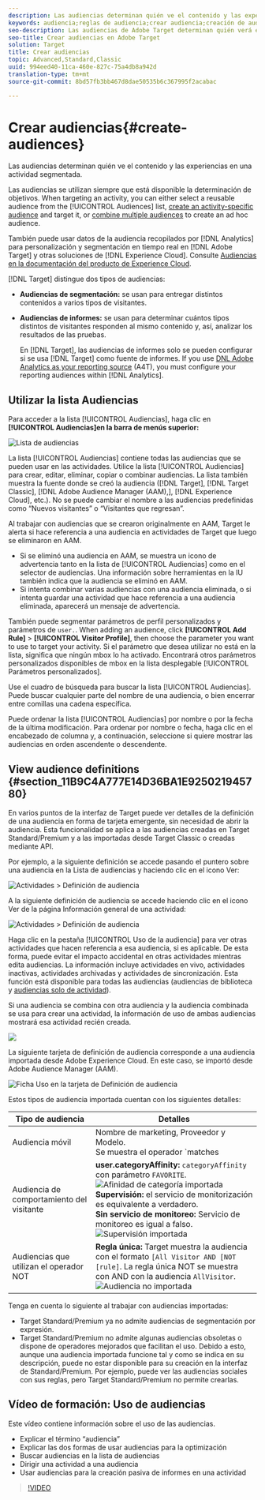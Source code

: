```yaml
---
description: Las audiencias determinan quién ve el contenido y las experiencias en una actividad segmentada.
keywords: audiencia;reglas de audiencia;crear audiencia;creación de audiencia;segmentación de audiencia;informe de audiencia;audiencia de informe;segmento;parámetros de perfil personalizados;definición de audiencia;lista de audiencias
seo-description: Las audiencias de Adobe Target determinan quién verá el contenido y las experiencias en una actividad segmentada.
seo-title: Crear audiencias en Adobe Target
solution: Target
title: Crear audiencias
topic: Advanced,Standard,Classic
uuid: 994eed40-11ca-460e-827c-75a4db8a942d
translation-type: tm+mt
source-git-commit: 8bd57fb3bb467d8dae50535b6c367995f2acabac

---
```



# Crear audiencias{#create-audiences}

Las audiencias determinan quién ve el contenido y las experiencias en una actividad segmentada.

Las audiencias se utilizan siempre que está disponible la determinación de objetivos. When targeting an activity, you can either select a reusable audience from the [!UICONTROL Audiences] list, [create an activity-specific audience](/help/c-target/creating-activity-only-audience.md) and target it, or [combine multiple audiences](/help/c-target/combining-multiple-audiences.md#concept_A7386F1EA4394BD2AB72399C225981E5) to create an ad hoc audience.

También puede usar datos de la audiencia recopilados por [!DNL Analytics] para personalización y segmentación en tiempo real en [!DNL Adobe Target] y otras soluciones de [!DNL Experience Cloud]. Consulte [Audiencias en la documentación del producto de Experience Cloud](https://marketing.adobe.com/resources/help/en_US/mcloud/audience_library.html).

[!DNL Target] distingue dos tipos de audiencias:

* **Audiencias de segmentación:** se usan para entregar distintos contenidos a varios tipos de visitantes.
* **Audiencias de informes:** se usan para determinar cuántos tipos distintos de visitantes responden al mismo contenido y, así, analizar los resultados de las pruebas.

   En [!DNL Target], las audiencias de informes solo se pueden configurar si se usa [!DNL Target] como fuente de informes. If you use [DNL Adobe Analytics as your reporting source](/help/c-integrating-target-with-mac/a4t/a4t.md) (A4T), you must configure your reporting audiences within [!DNL Analytics].

## Utilizar la lista Audiencias

Para acceder a la lista [!UICONTROL Audiencias], haga clic en **[!UICONTROL Audiencias]en la barra de menús superior:**

![Lista de audiencias](assets/audiences_list.png)

La lista [!UICONTROL Audiencias] contiene todas las audiencias que se pueden usar en las actividades. Utilice la lista [!UICONTROL Audiencias] para crear, editar, eliminar, copiar o combinar audiencias. La lista también muestra la fuente donde se creó la audiencia ([!DNL Target], [!DNL Target Classic], [!DNL Adobe Audience Manager (AAM),], [!DNL Experience Cloud], etc.). No se puede cambiar el nombre a las audiencias predefinidas como “Nuevos visitantes” o “Visitantes que regresan”.

Al trabajar con audiencias que se crearon originalmente en AAM, Target le alerta si hace referencia a una audiencia en actividades de Target que luego se eliminaron en AAM.

* Si se eliminó una audiencia en AAM, se muestra un icono de advertencia tanto en la lista de [!UICONTROL Audiencias] como en el selector de audiencias. Una información sobre herramientas en la IU también indica que la audiencia se eliminó en AAM.
* Si intenta combinar varias audiencias con una audiencia eliminada, o si intenta guardar una actividad que hace referencia a una audiencia eliminada, aparecerá un mensaje de advertencia.

También puede segmentar parámetros de perfil personalizados y parámetros de `user.`. When adding an audience, click **[!UICONTROL Add Rule]** &gt; **[!UICONTROL Visitor Profile]**, then choose the parameter you want to use to target your activity. Si el parámetro que desea utilizar no está en la lista, significa que ningún mbox lo ha activado. Encontrará otros parámetros personalizados disponibles de mbox en la lista desplegable [!UICONTROL Parámetros personalizados].

Use el cuadro de búsqueda para buscar la lista [!UICONTROL Audiencias]. Puede buscar cualquier parte del nombre de una audiencia, o bien encerrar entre comillas una cadena específica.

Puede ordenar la lista [!UICONTROL Audiencias] por nombre o por la fecha de la última modificación. Para ordenar por nombre o fecha, haga clic en el encabezado de columna y, a continuación, seleccione si quiere mostrar las audiencias en orden ascendente o descendente.

## View audience definitions {#section_11B9C4A777E14D36BA1E925021945780}

En varios puntos de la interfaz de Target puede ver detalles de la definición de una audiencia en forma de tarjeta emergente, sin necesidad de abrir la audiencia. Esta funcionalidad se aplica a las audiencias creadas en Target Standard/Premium y a las importadas desde Target Classic o creadas mediante API.

Por ejemplo, a la siguiente definición se accede pasando el puntero sobre una audiencia en la Lista de audiencias y haciendo clic en el icono Ver:

![Actividades &gt; Definición de audiencia](assets/audience_definition_list.png)

A la siguiente definición de audiencia se accede haciendo clic en el icono Ver de la página Información general de una actividad:

![Actividades &gt; Definición de audiencia](assets/audience_definition_list.png)

Haga clic en la pestaña [!UICONTROL Uso de la audiencia] para ver otras actividades que hacen referencia a esa audiencia, si es aplicable. De esta forma, puede evitar el impacto accidental en otras actividades mientras edita audiencias. La información incluye actividades en vivo, actividades inactivas, actividades archivadas y actividades de sincronización. Esta función está disponible para todas las audiencias (audiencias de biblioteca y  [audiencias solo de actividad](../../c-target/creating-activity-only-audience.md#concept_A6BADCF530ED4AE1852E677FEBE68483)).

Si una audiencia se combina con otra audiencia y la audiencia combinada se usa para crear una actividad, la información de uso de ambas audiencias mostrará esa actividad recién creada.

![](assets/audience_definition_list_usage.png)

La siguiente tarjeta de definición de audiencia corresponde a una audiencia importada desde Adobe Experience Cloud. En este caso, se importó desde Adobe Audience Manager (AAM).

![Ficha Uso en la tarjeta de Definición de audiencia](assets/audience_definition_mc.png)

Estos tipos de audiencia importada cuentan con los siguientes detalles:

| Tipo de audiencia | Detalles |
|--- |--- |
| Audiencia móvil | Nombre de marketing, Proveedor y Modelo.<br>Se muestra el operador `matches | does not match` en lugar de `equals | does not equal`<br>![Audiencia móvil importada](/help/c-target/c-audiences/assets/imported_mobile_audience.png). |
| Audiencia de comportamiento del visitante | **user.categoryAffinity:** `categoryAffinity` con parámetro `FAVORITE`.<br>![Afinidad de categoría importada](/help/c-target/c-audiences/assets/imported_category_affinity.png)<br>**Supervisión:** el servicio de monitorización es equivalente a verdadero.<br>**Sin servicio de monitoreo:** Servicio de monitoreo es igual a falso.<br>![Supervisión importada](/help/c-target/c-audiences/assets/imported_monitoring.png) |
| Audiencias que utilizan el operador NOT | **Regla única:** Target muestra la audiencia con el formato `[All Visitor AND [NOT [rule]`. La regla única NOT se muestra con AND con la audiencia `AllVisitor`.<br>![Audiencia no importada](/help/c-target/c-audiences/assets/imported_not_audience.png) |

Tenga en cuenta lo siguiente al trabajar con audiencias importadas:

* Target Standard/Premium ya no admite audiencias de segmentación por expresión.
* Target Standard/Premium no admite algunas audiencias obsoletas o dispone de operadores mejorados que facilitan el uso. Debido a esto, aunque una audiencia importada funcione tal y como se indica en su descripción, puede no estar disponible para su creación en la interfaz de Standard/Premium. Por ejemplo, puede ver las audiencias sociales con sus reglas, pero Target Standard/Premium no permite crearlas.

## Vídeo de formación: Uso de audiencias

Este vídeo contiene información sobre el uso de las audiencias.

* Explicar el término “audiencia”
* Explicar las dos formas de usar audiencias para la optimización
* Buscar audiencias en la lista de audiencias
* Dirigir una actividad a una audiencia
* Usar audiencias para la creación pasiva de informes en una actividad

>[!VIDEO](https://video.tv.adobe.com/v/17398?captions=spa)